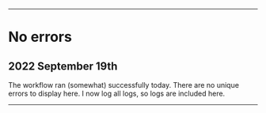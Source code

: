 
***

# No errors

## 2022 September 19th

The workflow ran (somewhat) successfully today. There are no unique errors to display here. I now log all logs, so logs are included here.

***
